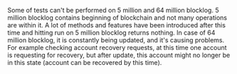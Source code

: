 
Some of tests can't be performed on 5 million and 64 million blocklog. 5 million blocklog contains beginning of blockchain
and not many operations are within it. A lot of methods and features have been introduced after this time and hitting
run on 5 million blocklog returns nothing. In case of 64 million blocklog, it is constantly being updated, and it's
causing problems. For example checking account recovery requests, at this time one account is requesting for recovery,
but after update, this account might no longer be in this state (account can be recovered by this time).

